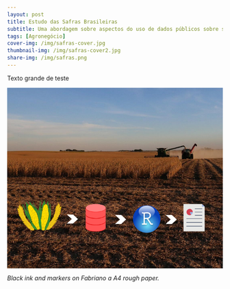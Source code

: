 ```yaml
---
layout: post
title: Estudo das Safras Brasileiras
subtitle: Uma abordagem sobre aspectos do uso de dados públicos sobre safras, passando por etapas como limpeza, formatação e deploy.
tags: [Agronegócio]
cover-img: /img/safras-cover.jpg
thumbnail-img: /img/safras-cover2.jpg
share-img: /img/safras.png
---
```


Texto grande de teste

<img src="/img/safras.png" alt="safras" align="center"/>

*Black ink and markers on Fabriano a A4 rough paper.*



